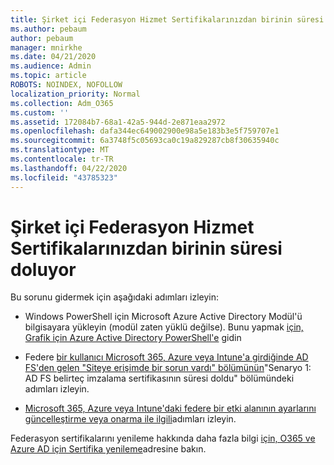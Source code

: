 ```yaml
---
title: Şirket içi Federasyon Hizmet Sertifikalarınızdan birinin süresi doluyor
ms.author: pebaum
author: pebaum
manager: mnirkhe
ms.date: 04/21/2020
ms.audience: Admin
ms.topic: article
ROBOTS: NOINDEX, NOFOLLOW
localization_priority: Normal
ms.collection: Adm_O365
ms.custom: ''
ms.assetid: 172084b7-68a1-42a5-944d-2e871eaa2972
ms.openlocfilehash: dafa344ec649002900e98a5e183b3e5f759707e1
ms.sourcegitcommit: 6a3748f5c05693ca0c19a829287cb8f30635940c
ms.translationtype: MT
ms.contentlocale: tr-TR
ms.lasthandoff: 04/22/2020
ms.locfileid: "43785323"
---
```

# <a name="one-of-your-on-premises-federation-service-certificates-is-expiring"></a>Şirket içi Federasyon Hizmet Sertifikalarınızdan birinin süresi doluyor

Bu sorunu gidermek için aşağıdaki adımları izleyin:
  
- Windows PowerShell için Microsoft Azure Active Directory Modül'ü bilgisayara yükleyin (modül zaten yüklü değilse). Bunu yapmak [için, Grafik için Azure Active Directory PowerShell'e](https://docs.microsoft.com/powershell/azure/active-directory/install-adv2?view=azureadps-2.0) gidin
    
- Federe [bir kullanıcı Microsoft 365, Azure veya Intune'a girdiğinde AD FS'den gelen "Siteye erişimde bir sorun vardı" bölümünün](https://support.microsoft.com/help/2713898/there-was-a-problem-accessing-the-site-error-from-ad-fs-when-a-federat)"Senaryo 1: AD FS belirteç imzalama sertifikasının süresi doldu" bölümündeki adımları izleyin.
    
- [Microsoft 365, Azure veya Intune'daki federe bir etki alanının ayarlarını güncelleştirme veya onarma ile ilgili](https://support.microsoft.com/help/2647048/how-to-update-or-repair-the-settings-of-a-federated-domain-in-office-3)adımları izleyin.
    
Federasyon sertifikalarını yenileme hakkında daha fazla bilgi [için, O365 ve Azure AD için Sertifika yenileme](https://docs.microsoft.com/azure/active-directory/connect/active-directory-aadconnect-o365-certs)adresine bakın.
  

